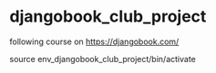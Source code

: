 # djangobook_club_project
following course on https://djangobook.com/

source env_djangobook_club_project/bin/activate

